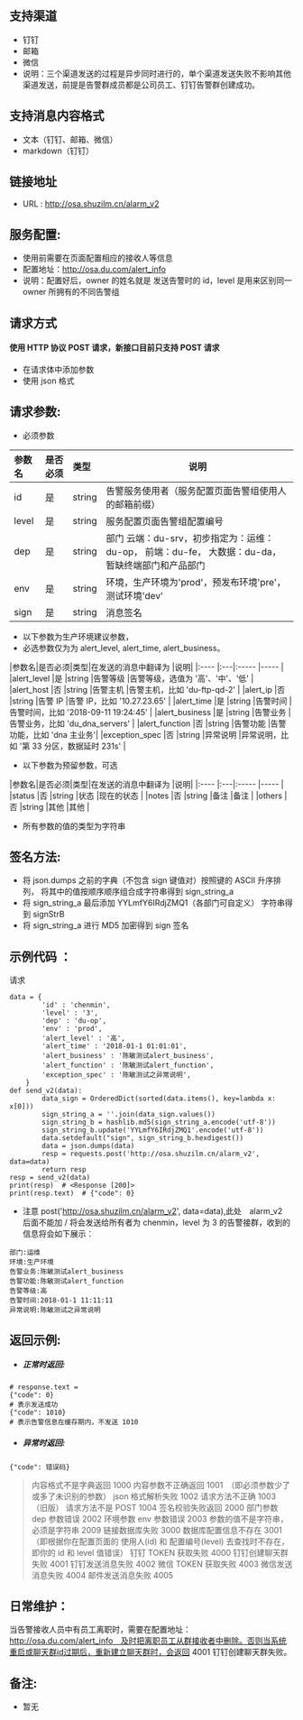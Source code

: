 ## 支持渠道
- 钉钉
- 邮箱
- 微信
- 说明：三个渠道发送的过程是异步同时进行的，单个渠道发送失败不影响其他渠道发送，前提是告警群成员都是公司员工、钉钉告警群创建成功。
## 支持消息内容格式
- 文本（钉钉、邮箱、微信）
- markdown（钉钉）

## 链接地址
- URL : http://osa.shuzilm.cn/alarm_v2

## 服务配置:
- 使用前需要在页面配置相应的接收人等信息
- 配置地址：http://osa.du.com/alert_info
- 说明：配置好后，owner 的姓名就是 发送告警时的 id，level 是用来区别同一 owner 所拥有的不同告警组

## 请求方式
#### 使用 HTTP 协议 POST 请求，新接口目前只支持 POST 请求
- 在请求体中添加参数
- 使用 json 格式

## 请求参数:
- 必须参数

|参数名|是否必须|类型|说明|
|:----    |:---|:----- |-----   |
|id |是  |string |告警服务使用者（服务配置页面告警组使用人的邮箱前缀）|
|level |是  |string | 服务配置页面告警组配置编号 |
|dep |是 |string |部门 云端：du-srv，初步指定为：运维：du-op， 前端：du-fe， 大数据：du-da，暂缺终端部门和产品部门 |
|env|是 | string |环境，生产环境为'prod'，预发布环境'pre'，测试环境'dev' |
|sign |是  |string | 消息签名    |

- 以下参数为生产环境建议参数，
- 必选参数仅为为  alert_level, alert_time, alert_business。


|参数名|是否必须|类型|在发送的消息中翻译为 |说明|
|:----    |:---|:----- |-----   |
|alert_level |是 |string |告警等级 |告警等级，选值为 '高'、'中'、'低' |
|alert_host |否 |string |告警主机 |告警主机，比如 'du-ftp-qd-2' |
|alert_ip |否 |string |告警 IP |告警 IP，比如 '10.27.23.65' |
|alert_time |是 |string |告警时间 |告警时间，比如 '2018-09-11 19:24:45' |
|alert_business |是 |string |告警业务 |告警业务，比如 'du_dna_servers' |
|alert_function |否 |string |告警功能 |告警功能，比如 'dna 主业务'|
|exception_spec |否 |string |异常说明 |异常说明，比如 '第 33 分区，数据延时 231s' |


- 以下参数为预留参数，可选


|参数名|是否必须|类型|在发送的消息中翻译为 |说明|
|:----    |:---|:----- |-----   |
|status |否 |string |状态 |现在的状态 |
|notes |否 |string |备注 |备注 |
|others |否 |string |其他 |其他 |


- 所有参数的值的类型为字符串

## 签名方法:
- 将 json.dumps 之前的字典（不包含 sign 键值对）按照键的 ASCII 升序排列， 将其中的值按顺序顺序组合成字符串得到 sign_string_a
- 将 sign_string_a 最后添加 YYLmfY6IRdjZMQ1（各部门可自定义） 字符串得到 signStrB
- 将 sign_string_a 进行 MD5 加密得到 sign 签名

## 示例代码 ：
请求
```
data = {
        'id' : 'chenmin',
        'level' : '3',
        'dep' : 'du-op',
        'env' : 'prod',
        'alert_level' : '高',
        'alert_time' : '2018-01-1 01:01:01',
        'alert_business' : '陈敏测试alert_business',
        'alert_function' : '陈敏测试alert_function',
        'exception_spec' : '陈敏测试之异常说明',
    }
def send_v2(data):
		data_sign = OrderedDict(sorted(data.items(), key=lambda x: x[0]))
		sign_string_a = ''.join(data_sign.values())
		sign_string_b = hashlib.md5(sign_string_a.encode('utf-8'))
		sign_string_b.update('YYLmfY6IRdjZMQ1'.encode('utf-8'))
		data.setdefault("sign", sign_string_b.hexdigest())
		data = json.dumps(data)
		resp = requests.post('http://osa.shuzilm.cn/alarm_v2', data=data)
		return resp
resp = send_v2(data)
print(resp)  # <Response [200]>
print(resp.text)  # {"code": 0}
```
- 注意 post('http://osa.shuzilm.cn/alarm_v2', data=data),此处　alarm_v2　后面不能加 /
 将会发送给所有者为 chenmin，level 为 3 的告警接群，收到的信息将会如下展示：
```
部门:运维
环境:生产环境
告警业务:陈敏测试alert_business
告警功能:陈敏测试alert_function
告警等级:高
告警时间:2018-01-1 11:11:11
异常说明:陈敏测试之异常说明
```

## 返回示例:

- ##### 正常时返回:
```
# response.text =
{"code": 0}
# 表示发送成功
{"code": 1010}
# 表示告警信息在缓存期内，不发送 1010
```

- ##### 异常时返回:
```
{"code": 错误码}
```
>内容格式不是字典返回 1000
内容参数不正确返回  1001　（即必须参数少了或多了未识别的参数）
json 格式解析失败  1002
请求方法不正确 1003 （旧版）
请求方法不是 POST 1004
签名校验失败返回    2000
部门参数 dep 参数错误 2002
环境参数 env 参数错误 2003
参数的值不是字符串，必须是字符串 2009
链接数据库失败  3000
数据库配置信息不存在 3001　（即根据你在配置页面的 使用人(id) 和 配置编号(level) 去查找时不存在，即你的 id 和 level 值错误）
钉钉 TOKEN 获取失败 4000
钉钉创建聊天群失败  4001
钉钉发送消息失败  4002
微信 TOKEN 获取失败 4003
微信发送消息失败  4004
邮件发送消息失败  4005

## 日常维护：
当告警接收人员中有员工离职时，需要在配置地址：http://osa.du.com/alert_info　及时把离职员工从群接收者中删除。否则当系统重启或聊天群id过期后，重新建立聊天群时，会返回 4001 钉钉创建聊天群失败。
## 备注:
- 暂无

